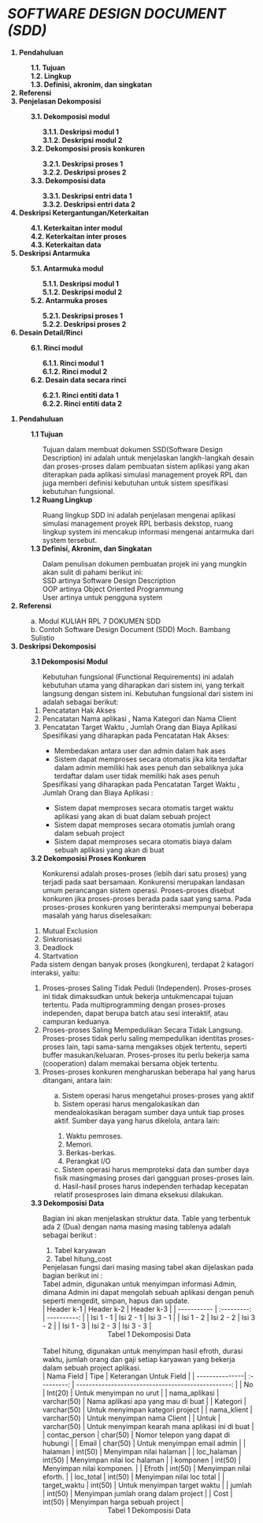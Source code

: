 <b>
<h1>
<i>SOFTWARE DESIGN DOCUMENT (SDD)</i>
</h1>
<ol>
<li>Pendahuluan</li>
	<ol>
	1.1. Tujuan<br>
	1.2. Lingkup<br>
	1.3. Definisi, akronim, dan singkatan<br>
	</ol>
<li>Referensi</li>
<li>Penjelasan Dekomposisi</li>
	<ol>
	3.1. Dekomposisi modul<br>
		<ol>
		3.1.1. Deskripsi modul 1<br>
		3.1.2. Deskripsi modul 2<br>
		</ol>
	3.2. Dekomposisi prosis konkuren<br>
		<ol>
		3.2.1. Deskripsi proses 1<br>
		3.2.2. Deskripsi proses 2<br>
		</ol>
	3.3. Dekomposisi data<br>
		<ol>
		3.3.1. Deskripsi entri data 1<br>
		3.3.2. Deskripsi entri data 2<br>
		</ol>
	</ol>
<li>Deskripsi Ketergantungan/Keterkaitan</li>
	<ol>
	4.1. Keterkaitan inter modul<br>
	4.2. Keterkaitan inter proses<br>
	4.3. Keterkaitan data<br>
	</ol>
<li>Deskripsi Antarmuka</li>
	<ol>
	5.1. Antarmuka modul<br>
		<ol>
		5.1.1. Deskripsi modul 1<br>
		5.1.2. Deskripsi modul 2<br>
		</ol>
	5.2. Antarmuka proses<br>
		<ol>
		5.2.1. Deskripsi proses 1<br>
		5.2.2. Deskripsi proses 2<br>
		</ol>
	</ol>
<li>Desain Detail/Rinci</li>
	<ol>
	6.1. Rinci modul<br>
		<ol>
		6.1.1. Rinci modul 1<br>
		6.1.2. Rinci modul 2<br>
		</ol>
	6.2. Desain data secara rinci<br>
		<ol>
		6.2.1. Rinci entiti data 1<br>
		6.2.2. Rinci entiti data 2<br>
		</ol>
</ol>
</ol>
</b>

<ol>
	<b>
	<li>Pendahuluan</li>
	</b>
		<ol>
			 <b>1.1 Tujuan</b><br>
			 <ol>
			 	Tujuan dalam membuat dokumen SSD(Software Design Description) ini adalah untuk menjelaskan langkh-langkah desain dan proses-proses dalam pembuatan sistem aplikasi yang akan diterapkan pada aplikasi simulasi management proyek RPL dan juga memberi definisi kebutuhan untuk sistem spesifikasi kebutuhan fungsional.<br>
			 </ol>
			 <b>1.2 Ruang Lingkup</b><br>
			 <ol>
			 	Ruang lingkup SDD ini adalah penjelasan mengenai aplikasi simulasi management proyek RPL berbasis dekstop, ruang lingkup system ini mencakup informasi mengenai antarmuka dari system tersebut.<br>
			 </ol>
			 <b>1.3 Definisi, Akronim, dan Singkatan</b><br>
			 <ol>
			 	 Dalam penulisan dokumen pembuatan projek ini yang mungkin akan sulit di pahami berikut ini:<br>
			 	 SSD artinya Software Design Description<br>
			 	 OOP artinya Object Oriented Programmung<br>
			 	 User artinya untuk pengguna system<br>
			 </ol>
		</ol>
	<b>
	<li>Referensi</li>
	</b>
	<ol>
		a. Modul KULIAH RPL 7 DOKUMEN SDD <br>
		b. Contoh Software Design Document (SDD) Moch. Bambang Sulistio<br>
	</ol>
	<b>
	<li>Deskripsi Dekomposisi</li>
	</b>
	<ol>
		<b>3.1 Dekomposisi Modul</b><br>
		<ol>
			Kebutuhan fungsional (Functional Requirements) ini adalah kebutuhan utama yang diharapkan dari sistem ini, yang terkait langsung dengan sistem ini. Kebutuhan fungsional dari sistem ini adalah sebagai berikut: <br>
			<li>Pencatatan Hak Akses</li>
			<li>Pencatatan Nama aplikasi , Nama Kategori dan Nama Client </li>
			<li>Pencatatan Target Waktu , Jumlah Orang dan Biaya Aplikasi</li>
			Spesifikasi yang diharapkan pada Pencatatan Hak Akses:<br>
		<ul>
			<li>Membedakan antara user dan admin dalam hak ases</li>
			<li>Sistem dapat memproses secara otomatis jika kita terdaftar dalam admin memiliki hak ases penuh dan sebaliknya juka terdaftar dalam user tidak memiliki hak ases penuh</li>
		</ul>
			Spesifikasi yang diharapkan pada Pencatatan Target Waktu , Jumlah Orang dan Biaya Aplikasi :<br>
		<ul>
			<li>Sistem dapat memproses secara otomatis target waktu aplikasi yang akan di buat dalam sebuah project</li>
			<li>Sistem dapat memproses secara otomatis jumlah orang dalam sebuah project</li>
			<li>Sistem dapat memproses secara otomatis biaya dalam sebuah aplikasi yang akan di buat</li>
		</ul>
		</ol>
	<b>3.2 Dekomposisi Proses Konkuren</b><br> 
	<ol> Konkurensi adalah proses-proses (lebih dari satu proses) yang terjadi pada saat bersamaan. Konkurensi merupakan landasan umum perancangan sistem operasi. 
	Proses-proses disebut konkuren jika proses-proses berada pada saat yang sama. Pada proses-proses konkuren yang berinteraksi mempunyai beberapa masalah yang harus diselesaikan:<br></ol>
	  <ol> 
		<li>Mutual Exclusion</li> 
		<li>Sinkronisasi</li> 
		<li>Deadlock</li> 
		<li>Startvation</li>
	  </ol> 
 			Pada sistem dengan banyak proses (kongkuren), terdapat 2 katagori interaksi, yaitu: <br>
 		<ol> 
			<li>Proses-proses Saling Tidak Peduli (Independen).
			Proses-proses ini tidak dimaksudkan untuk bekerja untukmencapai tujuan tertentu. Pada multiprogramming dengan proses-proses independen, dapat berupa batch atau sesi interaktif, atau campuran keduanya.</li>
			<li>Proses-proses Saling Mempedulikan Secara Tidak Langsung. Proses-proses tidak perlu saling mempedulikan identitas proses-proses lain, tapi sama-sama mengakses objek tertentu, seperti buffer masukan/keluaran. Proses-proses itu perlu bekerja sama (cooperation) dalam memakai bersama objek tertentu.</li>
			<li>Proses-proses konkuren mengharuskan beberapa hal yang harus ditangani, antara lain:<br></li> 
			  <ol>
				a. Sistem operasi harus mengetahui proses-proses yang aktif<br>
				b. Sistem operasi harus mengalokasikan dan mendealokasikan beragam sumber daya untuk tiap proses aktif. Sumber daya yang harus dikelola, 
				antara lain:<br>
				  <ol>
					<li>Waktu pemroses.</li>
					<li>Memori.</li> 
					<li>Berkas-berkas.</li> 
					<li>Perangkat I/O</li>
				  </ol>
				c. Sistem operasi harus memproteksi data dan sumber daya fisik masingmasing proses dari gangguan proses-proses lain.<br>
				d. Hasil-hasil proses harus independen terhadap kecepatan relatif prosesproses lain dimana eksekusi dilakukan.<br>
			  </ol>
		</ol>
	<b>3.3 Dekomposisi Data</b><br>
		<ol>
			Bagian ini akan menjelaskan struktur data. Table yang terbentuk ada 2 (Dua)
		dengan nama masing masing tablenya adalah sebagai berikut : <br>
			<oL>
				<li>Tabel karyawan</li>
				<li>Tabel hitung_cost</li>
			</oL>
			Penjelasan fungsi dari masing masing tabel akan dijelaskan pada bagian berikut ini : <br>
			Tabel admin, digunakan untuk menyimpan informasi Admin, dimana Admin ini dapat mengolah sebuah aplikasi dengan penuh seperti mengedit, simpan, hapus dan update. <br>
			| Header k-1 | Header k-2 | Header k-3 |
| ----------- | :---------: | ----------: |
| Isi 1 - 1 | Isi 2 - 1 | Isi 3 - 1 |
| Isi 1 - 2 | Isi 2 - 2 | Isi 3 - 2 |
| Isi 1 - 3 | Isi 2 - 3 | Isi 3 - 3 |
			<br>
			<center>Tabel 1 Dekomposisi Data </center> <br>
			Tabel hitung, digunakan untuk menyimpan hasil efroth, durasi waktu, jumlah orang dan gaji setiap karyawan yang bekerja dalam sebuah project aplikasi.<br>
			| Nama Field  	 | Tipe 	   | Keterangan Untuk Field  							|
			| ---------------| :---------: | -------------------------------------------------:	|
			| No    	  	 | Int(20)     | Untuk menyimpan no urut 							|
			| nama_aplikasi	 | varchar(50) | Nama aplikasi apa yang mau di buat 				|
			| Kategori 		 | varchar(50) | Untuk menyimpan kategori project					|
			| nama_klient  	 | varchar(50) | Untuk menyimpan nama Client 						|
			| Untuk 		 | varchar(50) | Untuk menyimpan kearah mana aplikasi ini di buat 	|
			| contac_person  | char(50)	   | Nomor telepon yang dapat di hubungi 				|
			| Email 		 | char(50)    | Untuk menyimpan email admin 						|
			| halaman 		 | int(50) 	   | Menyimpan nilai halaman 							|
			| loc_halaman 	 | int(50)     | Menyimpan nilai loc halaman 						|
			| komponen 		 | int(50)     | Menyimpan nilai komponen. 							|
			| Efroth 		 | int(50)     | Menyimpan nilai eforth.							|
			| loc_total 	 | int(50)	   | Menyimpan nilai loc total 							|
			| target_waktu	 | int(50) 	   | Untuk menyimpan target waktu 						|
			| jumlah 	     | int(50)     | Menyimpan jumlah orang dalam project				|
			| Cost 			 | int(50)     | Menyimpan harga sebuah project						|
			<br>
			<center>Tabel 1 Dekomposisi Data </center>
	</ol>
</ol>


